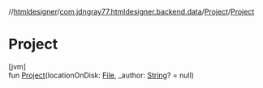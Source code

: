 //[htmldesigner](../../../index.md)/[com.jdngray77.htmldesigner.backend.data](../index.md)/[Project](index.md)/[Project](-project.md)

# Project

[jvm]\
fun [Project](-project.md)(locationOnDisk: [File](https://docs.oracle.com/javase/8/docs/api/java/io/File.html), _author: [String](https://kotlinlang.org/api/latest/jvm/stdlib/kotlin/-string/index.html)? = null)
